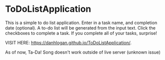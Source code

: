 # ToDoListApplication

This is a simple to do list application. Enter in a task name, and completion date (optional). 
A to-do list will be generated from the input text. Click the checkboxes to complete a task.
If you complete all of your tasks, surprise! 

VISIT HERE:  https://danhlogan.github.io/ToDoListApplication/.

As of now, Ta-Da! Song doesn't work outside of live server (unknown issue)
